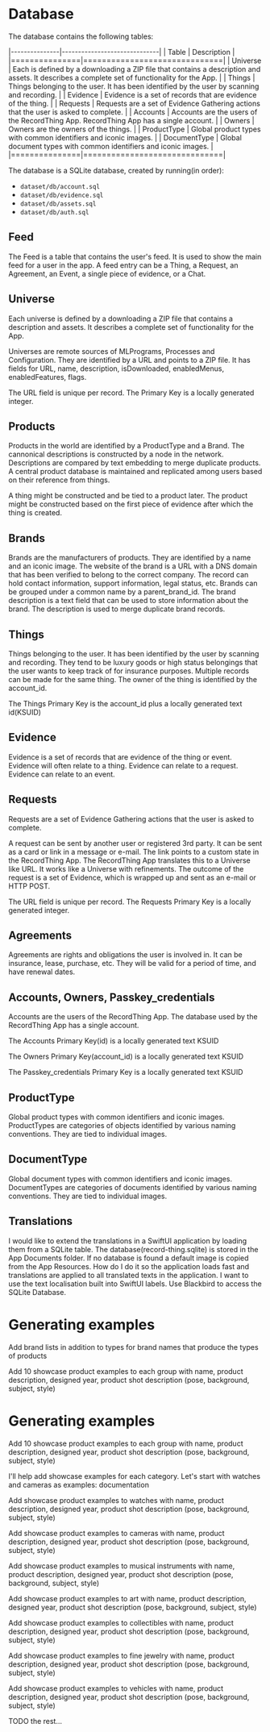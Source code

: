 # Database

The database contains the following tables:

|---------------|------------------------------|
| Table         | Description                  |
|===============|==============================|
| Universe      | Each is defined by a downloading a ZIP file that contains a description and assets. It describes a complete set of functionality for the App.              |
| Things        | Things belonging to the user. It has been identified by the user by scanning and recording. |
| Evidence      | Evidence is a set of records that are evidence of the thing. |
| Requests      | Requests are a set of Evidence Gathering actions that the user is asked to complete. |
| Accounts      | Accounts are the users of the RecordThing App. RecordThing App has a single account. |
| Owners        | Owners are the owners of the things. |
| ProductType   | Global product types with common identifiers and iconic images.                 |
| DocumentType  | Global document types with common identifiers and iconic images.                 |
|===============|==============================|

The database is a SQLite database, created by running(in order):

* `dataset/db/account.sql`
* `dataset/db/evidence.sql`
* `dataset/db/assets.sql`
* `dataset/db/auth.sql`

## Feed

The Feed is a table that contains the user's feed. It is used to show the main feed for a user in the app. A feed entry can be a Thing, a Request, an Agreement, an Event, a single piece of evidence, or a Chat.

## Universe

Each universe is defined by a downloading a ZIP file that contains a description and assets. It describes a complete set of functionality for the App.

Universes are remote sources of MLPrograms, Processes and Configuration. They are identified by a URL and points to a ZIP file. It has fields for URL, name, description, isDownloaded, enabledMenus, enabledFeatures, flags.

The URL field is unique per record.
The Primary Key is a locally generated integer.

## Products

Products in the world are identified by a ProductType and a Brand. The cannonical descriptions is constructed by a node in the network. Descriptions are compared by text embedding to merge duplicate products. A central product database is maintained and replicated among users based on their reference from things.

A thing might be constructed and be tied to a product later.
The product might be constructed based on the first piece of evidence after which the thing is created.

## Brands

Brands are the manufacturers of products. They are identified by a name and an iconic image.
The website of the brand is a URL with a DNS domain that has been verified to belong to the correct company.
The record can hold contact information, support information, legal status, etc.
Brands can be grouped under a common name by a parent_brand_id.
The brand description is a text field that can be used to store information about the brand. The description is used to merge duplicate brand records.

## Things

Things belonging to the user. It has been identified by the user by scanning and recording. They tend to be luxury goods or high status belongings that the user wants to keep track of for insurance purposes.
Multiple records can be made for the same thing.
The owner of the thing is identified by the account_id.

The Things Primary Key is the account_id plus a locally generated text id(KSUID)

## Evidence

Evidence is a set of records that are evidence of the thing or event.
Evidence will often relate to a thing.
Evidence can relate to a request.
Evidence can relate to an event.

## Requests

Requests are a set of Evidence Gathering actions that the user is asked to complete.

A request can be sent by another user or registered 3rd party. It can be sent as a card or link in a message or e-mail.
The link points to a custom state in the RecordThing App. The RecordThing App translates this to a Universe like URL.
It works like a Universe with refinements. The outcome of the request is a set of Evidence, which is wrapped up and sent as an e-mail or HTTP POST.

The URL field is unique per record.
The Requests Primary Key is a locally generated integer.

## Agreements

Agreements are rights and obligations the user is involved in. It can be insurance, lease, purchase, etc. They will be valid for a period of time, and have renewal dates.

## Accounts, Owners, Passkey_credentials

Accounts are the users of the RecordThing App. The database used by the RecordThing App has a single account.

The Accounts Primary Key(id) is a locally generated text KSUID

The Owners Primary Key(account_id) is a locally generated text KSUID

The Passkey_credentials Primary Key is a locally generated text KSUID

## ProductType

Global product types with common identifiers and iconic images.
ProductTypes are categories of objects identified by various naming conventions. They are tied to individual images.

## DocumentType

Global document types with common identifiers and iconic images.
DocumentTypes are categories of documents identified by various naming conventions. They are tied to individual images.

## Translations

I would like to extend the translations in a SwiftUI application by loading them from a SQLite table. The database(record-thing.sqlite) is stored in the App Documents folder. If no database is found a default image is copied from the App Resources. How do I do it so the application loads fast and translations are applied to all translated texts in the application. I want to use the text localisation built into SwiftUI labels. Use Blackbird to access the SQLite Database.


# Generating examples

Add brand lists in addition to types for brand names that produce  the types of products

Add 10 showcase product examples to each group with name, product description, designed year, product shot description (pose, background, subject, style)


# Generating examples

Add 10 showcase product examples to each group with name, product description, designed year, product shot description (pose, background, subject, style)

I'll help add showcase examples for each category. Let's start with watches and cameras as examples:
documentation

Add showcase product examples to watches with name, product description, designed year, product shot description (pose, background, subject, style)

Add showcase product examples to cameras with name, product description, designed year, product shot description (pose, background, subject, style)

Add showcase product examples to musical instruments with name, product description, designed year, product shot description (pose, background, subject, style)

Add showcase product examples to art with name, product description, designed year, product shot description (pose, background, subject, style)

Add showcase product examples to collectibles with name, product description, designed year, product shot description (pose, background, subject, style)

Add showcase product examples to fine jewelry with name, product description, designed year, product shot description (pose, background, subject, style)

Add showcase product examples to vehicles with name, product description, designed year, product shot description (pose, background, subject, style)

TODO the rest...

